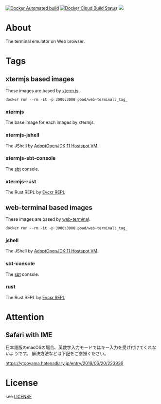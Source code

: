 [![Docker Automated build](https://img.shields.io/docker/cloud/automated/poad/web-terminal?style=flat-square)](https://hub.docker.com/r/poad/web-terminal)
[![Docker Cloud Build Status](https://img.shields.io/docker/cloud/build/poad/web-terminal)](https://hub.docker.com/r/poad/web-terminal/builds)
[![](https://github.com/poad/web-terminal/workflows/.github/workflows/main.yml/badge.svg)](https://github.com/poad/web-terminal/actions)

# About

The terminal emulator on Web browser.

# Tags

## xtermjs based images

These images are based by [xterm.js](https://xtermjs.org).

`docker run --rm -it -p 3000:3000 poad/web-terminal:_tag_`

### xtermjs

The base image for each images by xtermjs.

### xtermjs-jshell

The JShell by [AdoptOpenJDK 11 Hostspot VM](https://adoptopenjdk.net/?variant=openjdk11&jvmVariant=hotspot).

### xtermjs-sbt-console

The [sbt](https://www.scala-sbt.org/index.html) console.

### xtermjs-rust

The Rust REPL by [Evcxr REPL](https://github.com/google/evcxr/tree/master/evcxr_repl)

## web-terminal based images

These images are based by [web-terminal](https://github.com/rabchev/web-terminal).

`docker run --rm -it -p 3000:3000 poad/web-terminal:_tag_`

### jshell

The JShell by [AdoptOpenJDK 11 Hostspot VM](https://adoptopenjdk.net/?variant=openjdk11&jvmVariant=hotspot).

### sbt-console

The [sbt](https://www.scala-sbt.org/index.html) console.

### rust

The Rust REPL by [Evcxr REPL](https://github.com/google/evcxr/tree/master/evcxr_repl)

# Attention

## Safari with IME

日本語版のmacOSの場合、英数字入力モードではキー入力を受け付けてくれないようです。
解決方法などは下記をご参照ください。

<https://ytooyama.hatenadiary.jp/entry/2019/06/20/223936>

# License

see [LICENSE](blob/master/LICENSE)
